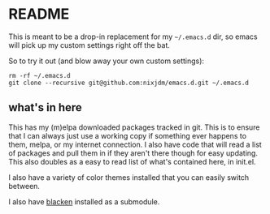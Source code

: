 # README

This is meant to be a drop-in replacement for my `~/.emacs.d` dir, so emacs will pick up my custom settings right off the bat.

So to try it out (and blow away your own custom settings):
```
rm -rf ~/.emacs.d
git clone --recursive git@github.com:nixjdm/emacs.d.git ~/.emacs.d
```

## what's in here

This has my (m)elpa downloaded packages tracked in git. This is to ensure that I can always just use a working copy if something ever happens to them, melpa, or my internet connection. I also have code that will read a list of packages and pull them in if they aren't there though for easy updating. This also doubles as a easy to read list of what's contained here, in init.el.

I also have a variety of color themes installed that you can easily switch between.

I also have [blacken](https://github.com/proofit404/blacken) installed as a submodule.
